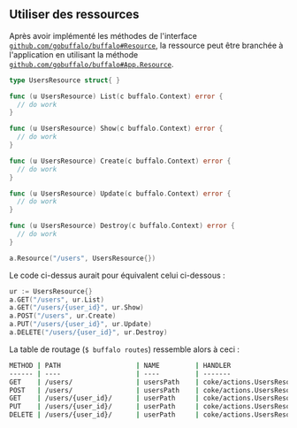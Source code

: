 ## Utiliser des ressources

Après avoir implémenté les méthodes de l'interface [`github.com/gobuffalo/buffalo#Resource`](https://godoc.org/github.com/gobuffalo/buffalo#Resource), la ressource peut être branchée à l'application en utilisant la méthode [`github.com/gobuffalo/buffalo#App.Resource`](https://godoc.org/github.com/gobuffalo/buffalo#App.Resource).

```go
type UsersResource struct{ }

func (u UsersResource) List(c buffalo.Context) error {
  // do work
}

func (u UsersResource) Show(c buffalo.Context) error {
  // do work
}

func (u UsersResource) Create(c buffalo.Context) error {
  // do work
}

func (u UsersResource) Update(c buffalo.Context) error {
  // do work
}

func (u UsersResource) Destroy(c buffalo.Context) error {
  // do work
}

a.Resource("/users", UsersResource{})
```

Le code ci-dessus aurait pour équivalent celui ci-dessous :

```go
ur := UsersResource{}
a.GET("/users", ur.List)
a.GET("/users/{user_id}", ur.Show)
a.POST("/users", ur.Create)
a.PUT("/users/{user_id}", ur.Update)
a.DELETE("/users/{user_id}", ur.Destroy)
```

La table de routage (`$ buffalo routes`) ressemble alors à ceci :

```bash
METHOD | PATH                   | NAME         | HANDLER
------ | ----                   | ----         | -------
GET    | /users/                | usersPath    | coke/actions.UsersResource.List
POST   | /users/                | usersPath    | coke/actions.UsersResource.Create
GET    | /users/{user_id}/      | userPath     | coke/actions.UsersResource.Show
PUT    | /users/{user_id}/      | userPath     | coke/actions.UsersResource.Update
DELETE | /users/{user_id}/      | userPath     | coke/actions.UsersResource.Destroy
```
